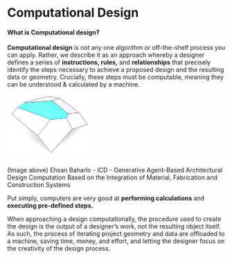 # Computational Design

#### What is Computational design? 

**Computational design** is not any one algorithm or off-the-shelf process you can apply. Rather, we describe it as an approach whereby a designer defines a series of **instructions, rules,** and **relationships** that precisely identify the steps necessary to achieve a proposed design and the resulting data or geometry. Crucially, these steps must be computable, meaning they can be understood & calculated by a machine.

<img src="../.gitbook/assets/intro/compdesign.gif" style="width:200px;"/>

(Image above) Ehsan Baharlo - ICD - Generative Agent-Based Architectural Design Computation Based on the Integration of Material, Fabrication and Construction Systems

Put simply, computers are very good at **performing calculations** and **executing pre-defined steps.**

When approaching a design computationally, the procedure used to create the design is the output of a designer’s work, not the resulting object itself. As such, the process of iterating project geometry and data are offloaded to a machine, saving time, money, and effort, and letting the designer focus on the creativity of the design process.

